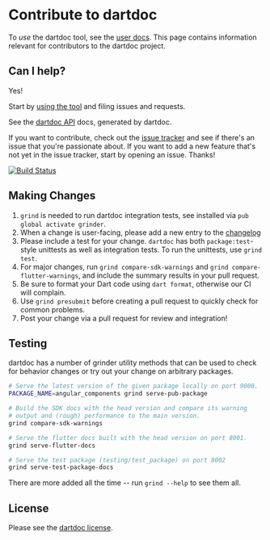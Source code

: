 # Contribute to dartdoc

To _use_ the dartdoc tool, see the [user docs][]. This page contains
information relevant for contributors to the dartdoc project.

## Can I help?

Yes!

Start by [using the tool](README.md) and filing issues and requests.

See the [dartdoc API](https://pub.dev/documentation/dartdoc/latest/) docs, generated by
dartdoc.

If you want to contribute, check out the [issue tracker][] and see if there's an
issue that you're passionate about. If you want to add a new feature that's not
yet in the issue tracker, start by opening an issue. Thanks!

[![Build Status](https://github.com/dart-lang/dartdoc/workflows/Test/badge.svg)](https://github.com/dart-lang/dartdoc/actions?query=workflow%3ATest)

## Making Changes

1. `grind` is needed to run dartdoc integration tests, see installed via `pub global activate grinder`.
2. When a change is user-facing, please add a new entry to the [changelog](https://github.com/dart-lang/dartdoc/blob/main/CHANGELOG.md)
3. Please include a test for your change.  `dartdoc` has both `package:test`-style unittests as well as integration tests.  To run the unittests, use `grind test`.
4. For major changes, run `grind compare-sdk-warnings` and `grind compare-flutter-warnings`, and include the summary results in your pull request.
5. Be sure to format your Dart code using `dart format`, otherwise our CI will complain.
6. Use `grind presubmit` before creating a pull request to quickly check for common problems.
7. Post your change via a pull request for review and integration!

## Testing

dartdoc has a number of grinder utility methods that can be used to check for behavior changes
or try out your change on arbitrary packages.

```bash
# Serve the latest version of the given package locally on port 9000.
PACKAGE_NAME=angular_components grind serve-pub-package

# Build the SDK docs with the head version and compare its warning
# output and (rough) performance to the main version.
grind compare-sdk-warnings

# Serve the flutter docs built with the head version on port 8001.
grind serve-flutter-docs

# Serve the test package (testing/test_package) on port 8002
grind serve-test-package-docs
```

There are more added all the time -- run `grind --help` to see them all.

## License

Please see the [dartdoc license](https://github.com/dart-lang/dartdoc/blob/main/LICENSE).

[user docs]: https://github.com/dart-lang/dartdoc#dartdoc
[issue tracker]: https://github.com/dart-lang/dartdoc/issues
